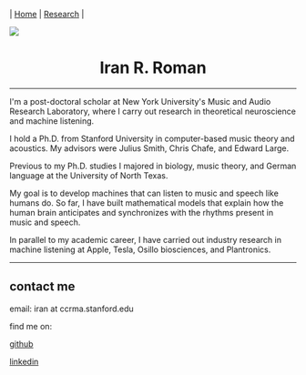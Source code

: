 | [Home](https://ccrma.stanford.edu/~iran) | [Research](https://ccrma.stanford.edu/~iran/research) |
<p align="txt-align: center;">
  <img src="media/waves.jpg" style="max-width: 100%; height: auto;" />
</p>
<center> <h1>Iran R. Roman</h1> </center>

---

I'm a post-doctoral scholar at New York University's Music and Audio Research Laboratory, where I carry out research in theoretical neuroscience and machine listening. 

I hold a Ph.D. from Stanford University in computer-based music theory and acoustics. My advisors were Julius Smith, Chris Chafe, and Edward Large. 

Previous to my Ph.D. studies I majored in biology, music theory, and German language at the University of North Texas.

My goal is to develop machines that can listen to music and speech like humans do. So far, I have built mathematical models that explain how the human brain anticipates and synchronizes with the rhythms present in music and speech. 

In parallel to my academic career, I have carried out industry research in machine listening at Apple, Tesla, Osillo biosciences, and Plantronics. 

---

## contact me

email: iran at ccrma.stanford.edu

find me on: 

[github](https://www.github.com/iranroman)

[linkedin](https://www.linkedin.com/in/iran-roman)
